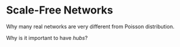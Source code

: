 # Scale-Free Networks
Why many real networks are very different from Poisson distribution.

Why is it important to have *hubs*?

